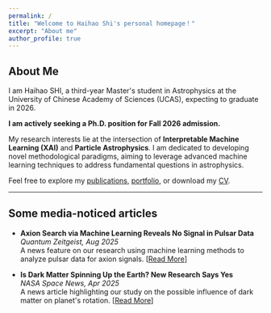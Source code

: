 ```yaml
---
permalink: /
title: "Welcome to Haihao Shi's personal homepage！"
excerpt: "About me"
author_profile: true
---
```


## About Me

I am Haihao SHI, a third-year Master's student in Astrophysics at the University of Chinese Academy of Sciences (UCAS), expecting to graduate in 2026.

**I am actively seeking a Ph.D. position for Fall 2026 admission.**

My research interests lie at the intersection of **Interpretable Machine Learning (XAI)** and **Particle Astrophysics**. I am dedicated to developing novel methodological paradigms, aiming to leverage advanced machine learning techniques to address fundamental questions in astrophysics.

Feel free to explore my [publications](/publications/), [portfolio](/portfolio/), or download my [CV](/cv/).

---

## Some media-noticed articles

* **Axion Search via Machine Learning Reveals No Signal in Pulsar Data** <br>
    *Quantum Zeitgeist, Aug 2025* <br>
    A news feature on our research using machine learning methods to analyze pulsar data for axion signals. \[[Read More](https://quantumzeitgeist.com/axion-search-via-machine-learning-reveals-no-signal-in-pulsar-data/)]

* **Is Dark Matter Spinning Up the Earth? New Research Says Yes** <br>
    *NASA Space News, Apr 2025* <br>
    A news article highlighting our study on the possible influence of dark matter on planet's rotation. \[[Read More](https://nasaspacenews.com/2025/04/is-dark-matter-spinning-up-the-earth-new-research-says-yes/)]
